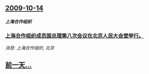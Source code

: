 ## [2009-10-14](/news/2009/10/14/index.md)

##### 上海合作组织
### [ 上海合作组织成员国总理第八次会议在北京人民大会堂举行。 ](/news/2009/10/14/上海合作组织成员国总理第八次会议在北京人民大会堂举行.md)
_消息: 上海合作组织, 北京_

## [前一天...](/news/2009/10/13/index.md)

